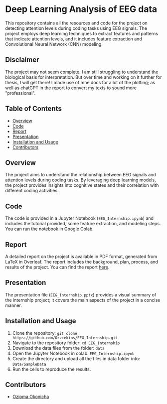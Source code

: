 # Deep Learning Analysis of EEG data

This repository contains all the resources and code for the project on detecting attention levels during coding tasks using EEG signals. The project employs deep learning techniques to extract features and patterns that indicate attention levels, and it includes feature extraction and Convolutional Neural Network (CNN) modeling.

## Disclaimer
The project may not seem complete. I am still struggling to understand the biological basis for interpretation. But over time and working on it further for thesis, I will get there! I made use of mne docs for a lot of the plotting; as well as chatGPT in the report to convert my texts to sound more "professional".

## Table of Contents
- [Overview](#overview)
- [Code](#code)
- [Report](#report)
- [Presentation](#presentation)
- [Installation and Usage](#installation-and-usage)
- [Contributors](#contributors)

## Overview
The project aims to understand the relationship between EEG signals and attention levels during coding tasks. By leveraging deep learning models, the project provides insights into cognitive states and their correlation with different coding activities.

## Code
The code is provided in a Jupyter Notebook (`EEG_Internship.ipynb`) and includes the tutorial provided, some feature extraction, and modeling steps. You can run the notebook in Google Colab.

## Report
A detailed report on the project is available in PDF format, generated from LaTeX in Overleaf. The report includes the background, plan, process, and results of the project. You can find the report [here](https://www.overleaf.com/read/kcvjtkyhnhdw).

## Presentation
The presentation file (`EEG_Internship.pptx`) provides a visual summary of the internship project; it covers the main aspects of the project in a concise manner.  

## Installation and Usage
1. Clone the repository: `git clone https://github.com/Ozziekins/EEG_Internship.git`
2. Navigate to the repository folder: `cd EEG_Internship`
3. Download the data files from the folder: `data`
4. Open the Jupyter Notebook in colab: `EEG_Internship.ipynb`
5. Create the directory and upload all the files in data folder into: `Data/SampleData`
6. Run the cells to reproduce the results.

## Contributors
- [Ozioma Okonicha](https://github.com/Ozziekins)

